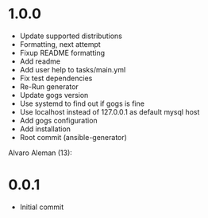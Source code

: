 # 1.0.0


* Update supported distributions
* Formatting, next attempt
* Fixup README formatting
* Add readme
* Add user help to tasks/main.yml
* Fix test dependencies
* Re-Run generator
* Update gogs version
* Use systemd to find out if gogs is fine
* Use localhost instead of 127.0.0.1 as default mysql host
* Add gogs configuration
* Add installation
* Root commit (ansible-generator)

Alvaro Aleman (13):
# 0.0.1

* Initial commit


<!-- vim: set nofen ts=4 sw=4 et: -->
